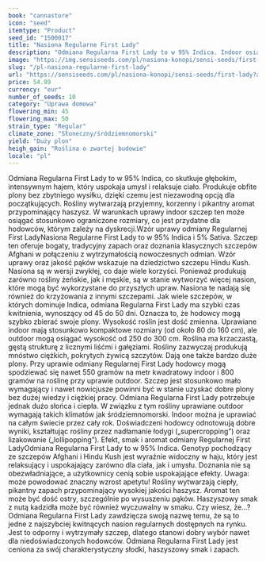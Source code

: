 ```yaml
---
book: "cannastore"
icon: "seed"
itemtype: "Product"
seed_id: "1500017"
title: "Nasiona Regularne First Lady"
description: "Odmiana Regularna First Lady to w 95% Indica. Indoor osiąga nieduże rozmiary, nadaje się dla początkujących. Ostry, ziołowy zapach podobny do haszyszu."
image: "https://img.sensiseeds.com/pl/nasiona-konopi/sensi-seeds/first-lady-image.png"
slug: "/pl-nasiona-regularne-first-lady"
url: "https://sensiseeds.com/pl/nasiona-konopi/sensi-seeds/first-lady?a_aid=cannastore"
price: 54.99
currency: "eur"
number_of_seeds: 10
category: "Uprawa domowa"
flowering_min: 45
flowering_max: 50
strain_type: "Regular"
climate_zone: "Słoneczny/śródziemnomorski"
yield: "Duży plon"
heigh_gain: "Roślina o zwartej budowie"
locale: "pl"
---
```

Odmiana Regularna First Lady to w 95% Indica, co skutkuje głębokim, intensywnym hajem, który uspokaja umysł i relaksuje ciało. Produkuje obfite plony bez zbytniego wysiłku, dzięki czemu jest niezawodną opcją dla początkujących. Rośliny wytwarzają przyjemny, korzenny i pikantny aromat przypominający haszysz. W warunkach uprawy indoor szczep ten może osiągać stosunkowo ograniczone rozmiary, co jest przydatne dla hodowców, którym zależy na dyskrecji.Wzór uprawy odmiany Regularnej First LadyNasiona Regularne First Lady to w 95% Indica i 5% Sativa. Szczep ten oferuje bogaty, tradycyjny zapach oraz doznania klasycznych szczepów Afghani w połączeniu z wytrzymałością nowoczesnych odmian. Wzór uprawy oraz jakość pąków wskazuje na dziedzictwo szczepu Hindu Kush. Nasiona są w wersji zwykłej, co daje wiele korzyści. Ponieważ produkują zarówno rośliny żeńskie, jak i męskie, są w stanie wytworzyć więcej nasion, które mogą być wykorzystane do przyszłych upraw. Nasiona te nadają się również do krzyżowania z innymi szczepami. Jak wiele szczepów, w których dominuje Indica, odmiana Regularna First Lady ma szybki czas kwitnienia, wynoszący od 45 do 50 dni. Oznacza to, że hodowcy mogą szybko zbierać swoje plony. Wysokość roślin jest dość zmienna. Uprawiane indoor mają stosunkowo kompaktowe rozmiary (od około 80 do 160 cm), ale outdoor mogą osiągać wysokość od 250 do 300 cm. Roślina ma krzaczastą, gęstą strukturę z licznymi liśćmi i gałęziami. Rośliny zazwyczaj produkują mnóstwo ciężkich, pokrytych żywicą szczytów. Dają one także bardzo duże plony. Przy uprawie odmiany Regularnej First Lady hodowcy mogą spodziewać się nawet 550 gramów na metr kwadratowy indoor i 800 gramów na roślinę przy uprawie outdoor. Szczep jest stosunkowo mało wymagający i nawet nowicjusze powinni być w stanie uzyskać dobre plony bez dużej wiedzy i ciężkiej pracy. Odmiana Regularna First Lady potrzebuje jednak dużo słońca i ciepła. W związku z tym rośliny uprawiane outdoor wymagają takich klimatów jak śródziemnomorski. Indoor można je uprawiać na całym świecie przez cały rok. Doświadczeni hodowcy odnotowują dobre wyniki, kształtując rośliny przez nadłamanie łodygi („supercropping”) oraz lizakowanie („lollipopping”). Efekt, smak i aromat odmiany Regularnej First LadyOdmiana Regularna First Lady to w 95% Indica. Genotyp pochodzący ze szczepów Afghani i Hindu Kush jest wyraźnie widoczny w haju, który jest relaksujący i uspokajający zarówno dla ciała, jak i umysłu. Doznania nie są obezwładniające, a użytkownicy cenią sobie uspokajające efekty. Uwaga: może powodować znaczny wzrost apetytu! Rośliny wytwarzają ciepły, pikantny zapach przypominający wysokiej jakości haszysz. Aromat ten może być dość ostry, szczególnie po wysuszeniu pąków. Haszyszowy smak z nutą kadzidła może być również wyczuwalny w smaku. Czy wiesz, że…? Odmiana Regularna First Lady zawdzięcza swoją nazwę temu, że są to jedne z najszybciej kwitnących nasion regularnych dostępnych na rynku. Jest to odporny i wytrzymały szczep, dlatego stanowi dobry wybór nawet dla niedoświadczonych hodowców. Odmiana Regularna First Lady jest ceniona za swój charakterystyczny słodki, haszyszowy smak i zapach.
